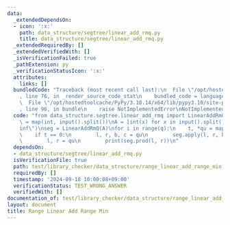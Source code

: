 ```yaml
---
data:
  _extendedDependsOn:
  - icon: ':x:'
    path: data_structure/segtree/linear_add_rmq.py
    title: data_structure/segtree/linear_add_rmq.py
  _extendedRequiredBy: []
  _extendedVerifiedWith: []
  _isVerificationFailed: true
  _pathExtension: py
  _verificationStatusIcon: ':x:'
  attributes:
    links: []
  bundledCode: "Traceback (most recent call last):\n  File \"/opt/hostedtoolcache/PyPy/3.10.14/x64/lib/pypy3.10/site-packages/onlinejudge_verify/documentation/build.py\"\
    , line 76, in _render_source_code_stat\n    bundled_code = language.bundle(\n\
    \  File \"/opt/hostedtoolcache/PyPy/3.10.14/x64/lib/pypy3.10/site-packages/onlinejudge_verify/languages/python.py\"\
    , line 96, in bundle\n    raise NotImplementedError\nNotImplementedError\n"
  code: "from data_structure.segtree.linear_add_rmq import LinearAddRmQ\n\n\nn, q\
    \ = map(int, input().split())\nA = [int(x) for x in input().split()]\ninf = float(\"\
    inf\")\nseg = LinearAddRmQ(A)\nfor i in range(q):\n    t, *qu = map(int, input().split())\n\
    \    if t == 0:\n        l, r, b, c = qu\n        seg.apply(l, r, b, c)\n    else:\n\
    \        l, r = qu\n        print(seg.prod(l, r))\n"
  dependsOn:
  - data_structure/segtree/linear_add_rmq.py
  isVerificationFile: true
  path: test/library_checker/data_structure/range_linear_add_range_min.test.py
  requiredBy: []
  timestamp: '2024-09-18 10:00:08+09:00'
  verificationStatus: TEST_WRONG_ANSWER
  verifiedWith: []
documentation_of: test/library_checker/data_structure/range_linear_add_range_min.test.py
layout: document
title: Range Linear Add Range Min
---
```

